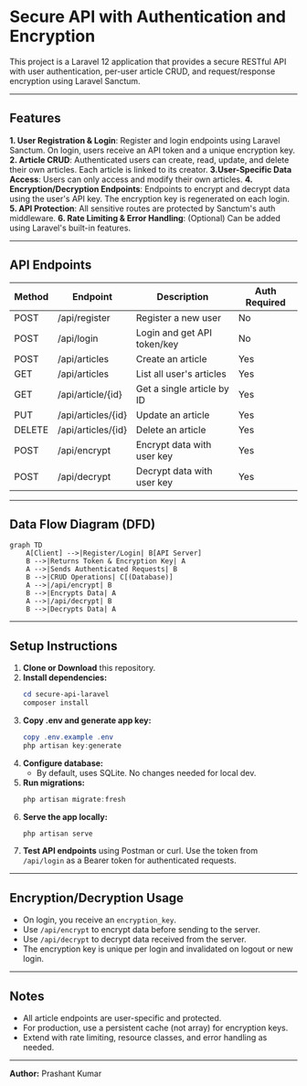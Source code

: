 # Secure API with Authentication and Encryption

This project is a Laravel 12 application that provides a secure RESTful API with user authentication, per-user article CRUD, and request/response encryption using Laravel Sanctum.

---

## Features

**1. User Registration & Login**: Register and login endpoints using Laravel Sanctum. On login, users receive an API token and a unique encryption key.
**2. Article CRUD**: Authenticated users can create, read, update, and delete their own articles. Each article is linked to its creator.
**3.User-Specific Data Access**: Users can only access and modify their own articles.
**4. Encryption/Decryption Endpoints**: Endpoints to encrypt and decrypt data using the user's API key. The encryption key is regenerated on each login.
**5. API Protection**: All sensitive routes are protected by Sanctum's auth middleware.
**6. Rate Limiting & Error Handling**: (Optional) Can be added using Laravel's built-in features.

---

## API Endpoints
| Method | Endpoint              | Description                        | Auth Required |
|--------|-----------------------|------------------------------------|--------------|
| POST   | /api/register         | Register a new user                | No           |
| POST   | /api/login            | Login and get API token/key        | No           |
| POST   | /api/articles         | Create an article                  | Yes          |
| GET    | /api/articles         | List all user's articles           | Yes          |
| GET    | /api/article/{id}     | Get a single article by ID         | Yes          |
| PUT    | /api/articles/{id}    | Update an article                  | Yes          |
| DELETE | /api/articles/{id}    | Delete an article                  | Yes          |
| POST   | /api/encrypt          | Encrypt data with user key         | Yes          |
| POST   | /api/decrypt          | Decrypt data with user key         | Yes          |

---

## Data Flow Diagram (DFD)

```mermaid
graph TD
    A[Client] -->|Register/Login| B[API Server]
    B -->|Returns Token & Encryption Key| A
    A -->|Sends Authenticated Requests| B
    B -->|CRUD Operations| C[(Database)]
    A -->|/api/encrypt| B
    B -->|Encrypts Data| A
    A -->|/api/decrypt| B
    B -->|Decrypts Data| A
```

---

## Setup Instructions

1. **Clone or Download** this repository.
2. **Install dependencies:**
   ```powershell
   cd secure-api-laravel
   composer install
   ```
3. **Copy .env and generate app key:**
   ```powershell
   copy .env.example .env
   php artisan key:generate
   ```
4. **Configure database:**
   - By default, uses SQLite. No changes needed for local dev.
5. **Run migrations:**
   ```powershell
   php artisan migrate:fresh
   ```
6. **Serve the app locally:**
   ```powershell
   php artisan serve
   ```
7. **Test API endpoints** using Postman or curl. Use the token from `/api/login` as a Bearer token for authenticated requests.

---

## Encryption/Decryption Usage
- On login, you receive an `encryption_key`.
- Use `/api/encrypt` to encrypt data before sending to the server.
- Use `/api/decrypt` to decrypt data received from the server.
- The encryption key is unique per login and invalidated on logout or new login.

---

## Notes
- All article endpoints are user-specific and protected.
- For production, use a persistent cache (not array) for encryption keys.
- Extend with rate limiting, resource classes, and error handling as needed.

---

**Author:** Prashant Kumar
